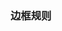 
### 边框规则

<ot-row-group>
    <ot-section :label="name.toUpperCase()+' Font Rule'" prefix="#" :level="4" v-for="(name) in otUINameMap" :key="name" section>
        <ot-color-rule-table  :actions="otUIActionMap"
            :name="name" shuxing="border">
        </ot-color-rule-table>
    </ot-section>
</ot-row-group>

